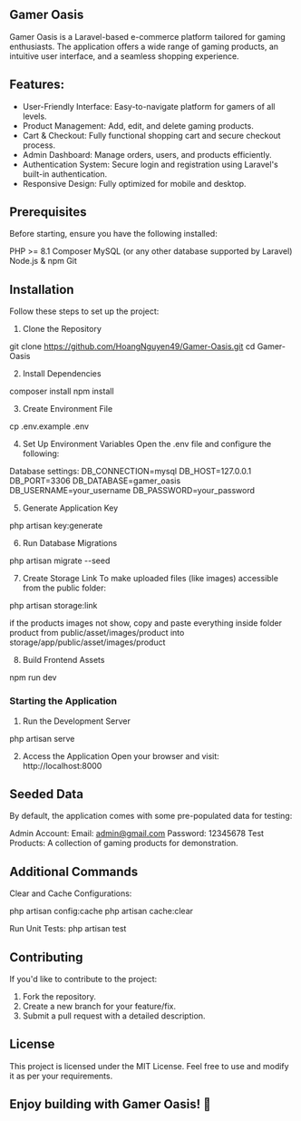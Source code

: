 

## Gamer Oasis

Gamer Oasis is a Laravel-based e-commerce platform tailored for gaming enthusiasts. The application offers a wide range of gaming products, an intuitive user interface, and a seamless shopping experience.

## Features:
+ User-Friendly Interface: Easy-to-navigate platform for gamers of all levels.
+ Product Management: Add, edit, and delete gaming products.
+ Cart & Checkout: Fully functional shopping cart and secure checkout process.
+ Admin Dashboard: Manage orders, users, and products efficiently.
+ Authentication System: Secure login and registration using Laravel's built-in authentication.
+ Responsive Design: Fully optimized for mobile and desktop.

## Prerequisites
Before starting, ensure you have the following installed:

PHP >= 8.1
Composer
MySQL (or any other database supported by Laravel)
Node.js & npm
Git

## Installation

Follow these steps to set up the project:

1. Clone the Repository

git clone https://github.com/HoangNguyen49/Gamer-Oasis.git
cd Gamer-Oasis

2. Install Dependencies

composer install
npm install

3. Create Environment File

cp .env.example .env

4. Set Up Environment Variables Open the .env file and configure the following:

Database settings:
DB_CONNECTION=mysql
DB_HOST=127.0.0.1
DB_PORT=3306
DB_DATABASE=gamer_oasis
DB_USERNAME=your_username
DB_PASSWORD=your_password

5. Generate Application Key

php artisan key:generate

6. Run Database Migrations

php artisan migrate --seed

7. Create Storage Link To make uploaded files (like images) accessible from the public folder:

php artisan storage:link

if the products images not show, copy and paste everything inside folder product from public/asset/images/product into storage/app/public/asset/images/product

8. Build Frontend Assets

npm run dev


### Starting the Application

1. Run the Development Server

php artisan serve

2. Access the Application Open your browser and visit: http://localhost:8000


## Seeded Data

By default, the application comes with some pre-populated data for testing:

Admin Account:
Email: admin@gmail.com
Password: 12345678
Test Products: A collection of gaming products for demonstration.


## Additional Commands

Clear and Cache Configurations:

php artisan config:cache
php artisan cache:clear

Run Unit Tests:
php artisan test

## Contributing
If you'd like to contribute to the project:

1. Fork the repository.
2. Create a new branch for your feature/fix.
3. Submit a pull request with a detailed description.

## License

This project is licensed under the MIT License. Feel free to use and modify it as per your requirements.

## Enjoy building with Gamer Oasis! 🚀